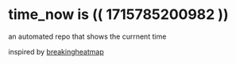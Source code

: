 # time_now is (( 1715785200982 ))

an automated repo that shows the currnent time

inspired by [breakingheatmap](https://github.com/breakingheatmap/breakingheatmap)